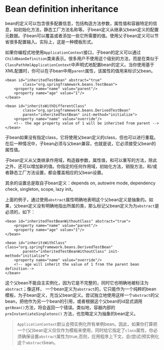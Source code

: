 Bean definition inheritance
====

bean的定义可以包含很多配置信息，包括构造方法参数，属性值和容器特定的信息，如初始化方法，静态工厂方法名称等。子bean定义从继承父bean定义的配置元数据。子bean可以覆盖或者添加一些它所需要的值。使用父子bean定义可以节省很多配置输入。实际上，这是一种模板形式。

如果你编程式地使用`ApplicationContext`接口，子bean的定义可以通过`ChildBeanDefinition`类来表示。很多用户不使用这个级别的方法，而是在类似于`ClassPathXmlApplicationContext`中声明式地配置bean的定义。当你使用基于XML配置时，你可以在子bean中用`parent`属性，该属性的值用来标识父bean。
```
<bean id="inheritedTestBean" abstract="true"
        class="org.springframework.beans.TestBean">
    <property name="name" value="parent"/>
    <property name="age" value="1"/>
</bean>

<bean id="inheritsWithDifferentClass"
        class="org.springframework.beans.DerivedTestBean"
        parent="inheritedTestBean" init-method="initialize">
    <property name="name" value="override"/>
    <!-- the age property value of 1 will be inherited from parent -->
</bean>
```
子bean如果没有指定class，它将使用父bean定义的class，但也可以进行重载。在后一种情况中，子bean必须与父bean兼容，也就是说，它必须接受父bean的属性值。

子bean定义从父类继承作用域，构造器参数，属性值，和可以重写的方法，除此之外，还可以增加新的值。你指定的任何作用域，初始化方法，销毁方法，和/或者静态工厂方法设置，都会覆盖相应的父bean设置。

其余的设置总是取自子bean定义：depends on, autowire mode, dependency check, singleton, scope, lazy init。

上面的例子，通过使用`abstract`属性明确地表明这个父bean定义是抽象的。如果，父bean定义没有明确地指出所属的类，那么标记父bean定义为为`abstract`是必须的，如下：
```
<bean id="inheritedTestBeanWithoutClass" abstract="true">
    <property name="name" value="parent"/>
    <property name="age" value="1"/>
</bean>

<bean id="inheritsWithClass" class="org.springframework.beans.DerivedTestBean"
        parent="inheritedTestBeanWithoutClass" init-method="initialize">
    <property name="name" value="override"/>
    <!-- age will inherit the value of 1 from the parent bean definition-->
</bean>
```
这个父bean不能自主实例化，因为它是不完整的，同时它也明确地被标注为`abstract`；像这样， 一个bean定义为`abstract`的，它只能作为一个纯粹的bean模板，为子bean定义，充当父bean定义。尝试独立地使用这样一个`abstract`的父bean，把他作为另一个bean的引用，或者根据这个父bean的id显式调用`getBean()`方法，将会返回一个错误。类似地，容器内部的`preInstantiateSingletons()` 方法，也忽略定义为抽象的bean定义。

>`ApplicationContext`默认会预实例化所有单例bean。因此，如果你打算把一个(父)bean定义仅仅作为模板来使用，同时给它指定了`class`属性，你必须确保设置`abstract`属性为true,否则，应用程序上下文，会(尝试)预实例化这个`abstract`bean。
